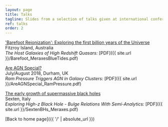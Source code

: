 ```yaml
---
layout: page
title: Talks
tagline: Slides from a selection of talks given at international conferences
ref: talks
order: 2
---
```


['Barefoot Reionization': Exploring the first billion years of the Universe](https://barefooteor.wordpress.com/)  
Fitzroy Island, Australia  
*The Host Galaxies of High Redshift Quasars:* [PDF]({{ site.url }}/Barefoot_MeraxesBlueTides.pdf)



[Are AGN Special?](http://astro.dur.ac.uk/Are_AGN_Special/index2.php)  
July/August 2018, Durham, UK  
*Ram Pressure Triggers AGN in Galaxy Clusters:* [PDF]({{ site.url }}/AreAGNSpecial_RamPressure.pdf)


[The early growth of supermassive black holes](http://www.sexten-cfa.eu/event/the-early-growth-of-supermassive-black-holes/)  
Sexten, Italy  
*Exploring High-z Black Hole - Bulge Relations With Semi-Analytics:* [PDF]({{ site.url }}/SextenBHs_Meraxes.pdf)



[Back to home page]({{ '/' | absolute_url }})
